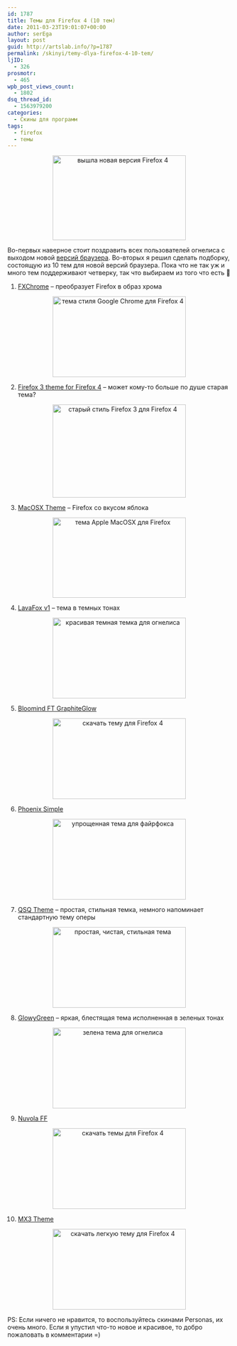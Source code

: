 ```yaml
---
id: 1787
title: Темы для Firefox 4 (10 тем)
date: 2011-03-23T19:01:07+00:00
author: serEga
layout: post
guid: http://artslab.info/?p=1787
permalink: /skinyi/temy-dlya-firefox-4-10-tem/
ljID:
  - 326
prosmotr:
  - 465
wpb_post_views_count:
  - 1802
dsq_thread_id:
  - 1563979200
categories:
  - Скины для программ
tags:
  - firefox
  - темы
---
```

<center>
  <a href="http://googledrive.com/host/0B9lHVSSSdxdxd0hjdUdmRzY3Tjg/firefox4_release.jpg"><img src="http://googledrive.com/host/0B9lHVSSSdxdxd0hjdUdmRzY3Tjg/firefox4_release-300x191.jpg" alt="вышла новая версия Firefox 4" title="firefox4_release" width="300" height="191" class="alignnone size-medium wp-image-1800" /></a>
</center>

Во-первых наверное стоит поздравить всех пользователей огнелиса с выходом новой [версий браузера](http://www.mozilla.com/ru/firefox/). Во-вторых я решил сделать подборку, состоящую из 10 тем для новой версий браузера. Пока что не так уж и много тем поддерживают четверку, так что выбираем из того что есть 🙂

1. [FXChrome](https://addons.mozilla.org/en-US/firefox/addon/fxchrome/) &#8211; преобразует Firefox в образ хрома

<center>
  <a href="http://googledrive.com/host/0B9lHVSSSdxdxd0hjdUdmRzY3Tjg/chrome_theme_for_firefox.jpg"><img src="http://googledrive.com/host/0B9lHVSSSdxdxd0hjdUdmRzY3Tjg/chrome_theme_for_firefox-300x182.jpg" alt="тема стиля Google Chrome для Firefox 4" title="chrome_theme_for_firefox" width="300" height="182" class="alignnone size-medium wp-image-1788" srcset="http://googledrive.com/host/0B9lHVSSSdxdxd0hjdUdmRzY3Tjg/chrome_theme_for_firefox-300x182.jpg 300w, http://googledrive.com/host/0B9lHVSSSdxdxd0hjdUdmRzY3Tjg/chrome_theme_for_firefox-1024x621.jpg 1024w" sizes="(max-width: 300px) 100vw, 300px" /></a>
</center>

2. [Firefox 3 theme for Firefox 4](https://addons.mozilla.org/en-uS/firefox/addon/firefox-3-theme-for-firefox/) &#8211; может кому-то больше по душе старая тема?

<center>
  <a href="http://googledrive.com/host/0B9lHVSSSdxdxd0hjdUdmRzY3Tjg/firefox3_theme_for_firefox4.jpg"><img src="http://googledrive.com/host/0B9lHVSSSdxdxd0hjdUdmRzY3Tjg/firefox3_theme_for_firefox4-300x210.jpg" alt="старый стиль Firefox 3 для Firefox 4" title="firefox3_theme_for_firefox4" width="300" height="210" class="alignnone size-medium wp-image-1789" srcset="http://googledrive.com/host/0B9lHVSSSdxdxd0hjdUdmRzY3Tjg/firefox3_theme_for_firefox4-300x210.jpg 300w, http://googledrive.com/host/0B9lHVSSSdxdxd0hjdUdmRzY3Tjg/firefox3_theme_for_firefox4.jpg 698w" sizes="(max-width: 300px) 100vw, 300px" /></a>
</center>

3. [MacOSX Theme](https://addons.mozilla.org/en-uS/firefox/addon/macosx-theme-firefox-4/) &#8211; Firefox со вкусом яблока

<center>
  <a href="http://googledrive.com/host/0B9lHVSSSdxdxd0hjdUdmRzY3Tjg/mac_osx_theme.jpg"><img src="http://googledrive.com/host/0B9lHVSSSdxdxd0hjdUdmRzY3Tjg/mac_osx_theme-300x181.jpg" alt="тема Apple MacOSX для Firefox" title="mac_osx_theme" width="300" height="181" class="alignnone size-medium wp-image-1790" srcset="http://googledrive.com/host/0B9lHVSSSdxdxd0hjdUdmRzY3Tjg/mac_osx_theme-300x181.jpg 300w, http://googledrive.com/host/0B9lHVSSSdxdxd0hjdUdmRzY3Tjg/mac_osx_theme-1024x620.jpg 1024w" sizes="(max-width: 300px) 100vw, 300px" /></a>
</center>



<!--more-->

4. [LavaFox v1](https://addons.mozilla.org/en-US/firefox/addon/lavafox-v1/) &#8211; тема в темных тонах

<center>
  <a href="http://googledrive.com/host/0B9lHVSSSdxdxd0hjdUdmRzY3Tjg/lavafox_dark_theme.jpg"><img src="http://googledrive.com/host/0B9lHVSSSdxdxd0hjdUdmRzY3Tjg/lavafox_dark_theme-300x182.jpg" alt="красивая темная темка для огнелиса" title="lavafox_dark_theme" width="300" height="182" class="alignnone size-medium wp-image-1791" srcset="http://googledrive.com/host/0B9lHVSSSdxdxd0hjdUdmRzY3Tjg/lavafox_dark_theme-300x182.jpg 300w, http://googledrive.com/host/0B9lHVSSSdxdxd0hjdUdmRzY3Tjg/lavafox_dark_theme-1024x621.jpg 1024w" sizes="(max-width: 300px) 100vw, 300px" /></a>
</center>

5. [Bloomind FT GraphiteGlow](https://addons.mozilla.org/en-uS/firefox/addon/bloomind-ft-graphiteglow/)

<center>
  <a href="http://googledrive.com/host/0B9lHVSSSdxdxd0hjdUdmRzY3Tjg/blomind_ft_graphiteglow.jpg"><img src="http://googledrive.com/host/0B9lHVSSSdxdxd0hjdUdmRzY3Tjg/blomind_ft_graphiteglow-300x182.jpg" alt="скачать тему для Firefox 4" title="blomind_ft_graphiteglow" width="300" height="182" class="alignnone size-medium wp-image-1792" srcset="http://googledrive.com/host/0B9lHVSSSdxdxd0hjdUdmRzY3Tjg/blomind_ft_graphiteglow-300x182.jpg 300w, http://googledrive.com/host/0B9lHVSSSdxdxd0hjdUdmRzY3Tjg/blomind_ft_graphiteglow-1024x621.jpg 1024w" sizes="(max-width: 300px) 100vw, 300px" /></a>
</center>

6. [Phoenix Simple](https://addons.mozilla.org/en-uS/firefox/addon/phoenix-simple/)

<center>
  <a href="http://googledrive.com/host/0B9lHVSSSdxdxd0hjdUdmRzY3Tjg/phoenix_simple.jpg"><img src="http://googledrive.com/host/0B9lHVSSSdxdxd0hjdUdmRzY3Tjg/phoenix_simple-300x182.jpg" alt="упрощенная тема для файрфокса" title="phoenix_simple" width="300" height="182" class="alignnone size-medium wp-image-1793" srcset="http://googledrive.com/host/0B9lHVSSSdxdxd0hjdUdmRzY3Tjg/phoenix_simple-300x182.jpg 300w, http://googledrive.com/host/0B9lHVSSSdxdxd0hjdUdmRzY3Tjg/phoenix_simple-1024x621.jpg 1024w" sizes="(max-width: 300px) 100vw, 300px" /></a>
</center>

7. [QSQ Theme](https://addons.mozilla.org/EN-US/firefox/addon/qsq/) &#8211; простая, стильная темка, немного напоминает стандартную тему оперы

<center>
  <a href="http://googledrive.com/host/0B9lHVSSSdxdxd0hjdUdmRzY3Tjg/qsq_theme1.jpg"><img src="http://googledrive.com/host/0B9lHVSSSdxdxd0hjdUdmRzY3Tjg/qsq_theme1-300x182.jpg" alt="простая, чистая, стильная тема" title="qsq_theme" width="300" height="182" class="alignnone size-medium wp-image-1796" srcset="http://googledrive.com/host/0B9lHVSSSdxdxd0hjdUdmRzY3Tjg/qsq_theme1-300x182.jpg 300w, http://googledrive.com/host/0B9lHVSSSdxdxd0hjdUdmRzY3Tjg/qsq_theme1-1024x621.jpg 1024w" sizes="(max-width: 300px) 100vw, 300px" /></a>
</center>

8. [GlowyGreen](https://addons.mozilla.org/en-uS/firefox/addon/glowygreen-8891/) &#8211; яркая, блестящая тема исполненная в зеленых тонах

<center>
  <a href="http://googledrive.com/host/0B9lHVSSSdxdxd0hjdUdmRzY3Tjg/glowygreen.jpg"><img src="http://googledrive.com/host/0B9lHVSSSdxdxd0hjdUdmRzY3Tjg/glowygreen-300x182.jpg" alt="зелена тема для огнелиса" title="glowygreen" width="300" height="182" class="alignnone size-medium wp-image-1797" srcset="http://googledrive.com/host/0B9lHVSSSdxdxd0hjdUdmRzY3Tjg/glowygreen-300x182.jpg 300w, http://googledrive.com/host/0B9lHVSSSdxdxd0hjdUdmRzY3Tjg/glowygreen-1024x621.jpg 1024w" sizes="(max-width: 300px) 100vw, 300px" /></a>
</center>

9. [Nuvola FF](https://addons.mozilla.org/en-uS/firefox/addon/nuvola-ff/)

<center>
  <a href="http://googledrive.com/host/0B9lHVSSSdxdxd0hjdUdmRzY3Tjg/nuvola_ff.jpg"><img src="http://googledrive.com/host/0B9lHVSSSdxdxd0hjdUdmRzY3Tjg/nuvola_ff-300x182.jpg" alt="скачать темы для Firefox 4" title="nuvola_ff" width="300" height="182" class="alignnone size-medium wp-image-1798" srcset="http://googledrive.com/host/0B9lHVSSSdxdxd0hjdUdmRzY3Tjg/nuvola_ff-300x182.jpg 300w, http://googledrive.com/host/0B9lHVSSSdxdxd0hjdUdmRzY3Tjg/nuvola_ff-1024x621.jpg 1024w" sizes="(max-width: 300px) 100vw, 300px" /></a>
</center>

10. [MX3 Theme](https://addons.mozilla.org/en-uS/firefox/addon/mx3/)

<center>
  <a href="http://googledrive.com/host/0B9lHVSSSdxdxd0hjdUdmRzY3Tjg/mx3.jpg"><img src="http://googledrive.com/host/0B9lHVSSSdxdxd0hjdUdmRzY3Tjg/mx3-300x182.jpg" alt="скачать легкую тему для Firefox 4" title="mx3" width="300" height="182" class="alignnone size-medium wp-image-1799" srcset="http://googledrive.com/host/0B9lHVSSSdxdxd0hjdUdmRzY3Tjg/mx3-300x182.jpg 300w, http://googledrive.com/host/0B9lHVSSSdxdxd0hjdUdmRzY3Tjg/mx3-1024x621.jpg 1024w" sizes="(max-width: 300px) 100vw, 300px" /></a>
</center>



PS: Если ничего не нравится, то воспользуйтесь скинами Personas, их очень много. Если я упустил что-то новое и красивое, то добро пожаловать в комментарии =)